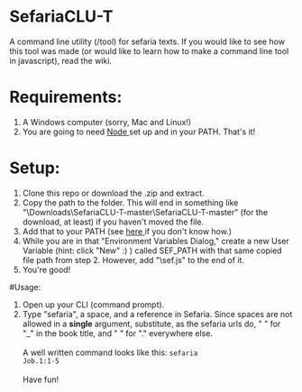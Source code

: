 # SefariaCLU-T
A command line utility (/tool) for sefaria texts. If you would like to see how this tool was made (or would like to learn how to make a command line tool in javascript), read the wiki.
# Requirements:
1. A Windows computer (sorry, Mac and Linux!)
2. You are going to need <a href="http://www.nodejs.org/"> Node </a> set up and in your PATH.
That's it!
# Setup:
1. Clone this repo or download the .zip and extract. <br>
2. Copy the path to the folder. This will end in something like "\Downloads\SefariaCLU-T-master\SefariaCLU-T-master" (for the download, at least) if you haven't moved the file.
3. Add that to your PATH (see <a href="https://www.java.com/en/download/help/path.xml"> here </a> if you don't know how.)
4. While you are in that "Environment Variables Dialog," create a new User Variable (hint: click "New" :) ) called SEF_PATH with that same copied file path from step 2. However, add "\sef.js" to the end of it.
5. You're good!

#Usage:

1. Open up your CLI (command prompt).
2. Type "sefaria", a space, and a reference in Sefaria. Since spaces are not allowed in a <b>single</b> argument, substitute, as the sefaria urls do, " " for "_" in the book title, and " " for "." everywhere else.
<br><br>
A well written command looks like this: <code>sefaria Job.1:1-5</code>
<br><br>
Have fun!
